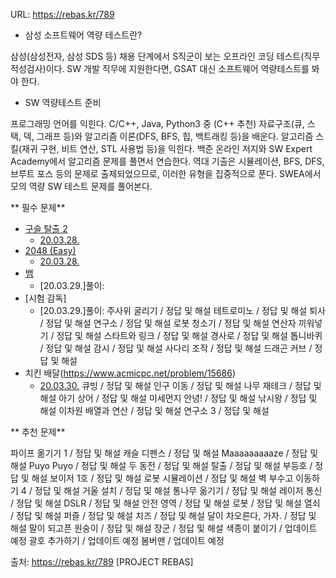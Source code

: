 URL: https://rebas.kr/789

+ 삼성 소프트웨어 역량 테스트란?



삼성(삼성전자, 삼성 SDS 등) 채용 단계에서 S직군이 보는 오프라인 코딩 테스트(직무적성검사)이다.
SW 개발 직무에 지원한다면, GSAT 대신 소프트웨어 역량테스트를 봐야 한다.






+ SW 역량테스트 준비



프로그래밍 언어를 익힌다. C/C++, Java, Python3 중 (C++ 추천)
자료구조(큐, 스택, 덱, 그래프 등)와 알고리즘 이론(DFS, BFS, 힙, 백트래킹 등)을 배운다.
알고리즘 스킬(재귀 구현, 비트 연산, STL 사용법 등)을 익힌다.
백준 온라인 저지와 SW Expert Academy에서 알고리즘 문제를 풀면서 연습한다.
역대 기출은 시뮬레이션, BFS, DFS, 브루트 포스 등의 문제로 출제되었으므로, 이러한 유형을 집중적으로 푼다.
SWEA에서 모의 역량 SW 테스트 문제를 풀어본다.






** 필수 문제**

- [구슬 탈출 2](https://www.acmicpc.net/problem/13460)
  - [20.03.28.](https://github.com/seongmookdev/codingStudy/blob/master/SamsungSW/%EA%B5%AC%EC%8A%AC%ED%83%88%EC%B6%9C1.cpp)
- [2048 (Easy)](https://www.acmicpc.net/problem/12100)
  - [20.03.28.](https://github.com/seongmookdev/codingStudy/blob/master/%5B200103%5D_2048.cpp)
- [뱀](https://www.acmicpc.net/problem/3190)
  - [20.03.29.]풀이:
- [시험 감독]
  - [20.03.29.]풀이:
주사위 굴리기 / 정답 및 해설
테트로미노 / 정답 및 해설
퇴사 / 정답 및 해설
연구소 / 정답 및 해설
로봇 청소기 / 정답 및 해설
연산자 끼워넣기 / 정답 및 해설
스타트와 링크 / 정답 및 해설
경사로 / 정답 및 해설
톱니바퀴 / 정답 및 해설
감시 / 정답 및 해설
사다리 조작 / 정답 및 해설
드래곤 커브 / 정답 및 해설
- 치킨 배달(https://www.acmicpc.net/problem/15686)
  - [20.03.30.](https://github.com/seongmookdev/codingStudy/blob/master/%5B200109%5D_Chicken_shop.cpp)
큐빙 / 정답 및 해설
인구 이동 / 정답 및 해설
나무 재테크 / 정답 및 해설
아기 상어 / 정답 및 해설
미세먼지 안녕! / 정답 및 해설
낚시왕 / 정답 및 해설
이차원 배열과 연산 / 정답 및 해설
연구소 3 / 정답 및 해설




** 추천 문제**



파이프 옮기기 1 / 정답 및 해설
캐슬 디펜스 / 정답 및 해설
Maaaaaaaaaze / 정답 및 해설
Puyo Puyo / 정답 및 해설
두 동전 / 정답 및 해설
탈출 / 정답 및 해설
부등호 / 정답 및 해설
보이저 1호 / 정답 및 해설
로봇 시뮬레이션 / 정답 및 해설
벽 부수고 이동하기 4 / 정답 및 해설
거울 설치 / 정답 및 해설
통나무 옮기기 / 정답 및 해설
레이저 통신 / 정답 및 해설
DSLR / 정답 및 해설
안전 영역 / 정답 및 해설
로봇 / 정답 및 해설
열쇠 / 정답 및 해설
퍼즐 / 정답 및 해설
치즈 / 정답 및 해설
달이 차오른다, 가자. / 정답 및 해설
말이 되고픈 원숭이 / 정답 및 해설
장군 / 정답 및 해설
색종이 붙이기 / 업데이트 예정
괄호 추가하기 / 업데이트 예정
봄버맨 / 업데이트 예정


출처: https://rebas.kr/789 [PROJECT REBAS]
